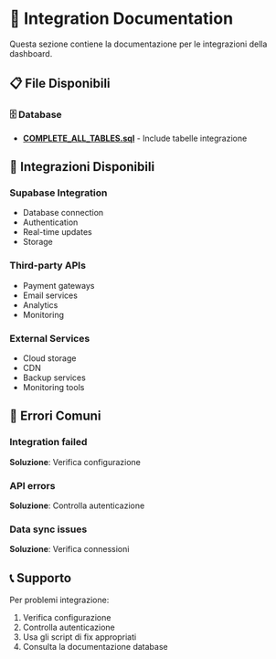 # 🔗 Integration Documentation

Questa sezione contiene la documentazione per le integrazioni della dashboard.

## 📋 File Disponibili

### 🗄️ Database
- **[COMPLETE_ALL_TABLES.sql](../database/COMPLETE_ALL_TABLES.sql)** - Include tabelle integrazione

## 🎯 Integrazioni Disponibili

### Supabase Integration
- Database connection
- Authentication
- Real-time updates
- Storage

### Third-party APIs
- Payment gateways
- Email services
- Analytics
- Monitoring

### External Services
- Cloud storage
- CDN
- Backup services
- Monitoring tools

## 🚨 Errori Comuni

### Integration failed
**Soluzione**: Verifica configurazione

### API errors
**Soluzione**: Controlla autenticazione

### Data sync issues
**Soluzione**: Verifica connessioni

## 📞 Supporto

Per problemi integrazione:
1. Verifica configurazione
2. Controlla autenticazione
3. Usa gli script di fix appropriati
4. Consulta la documentazione database
